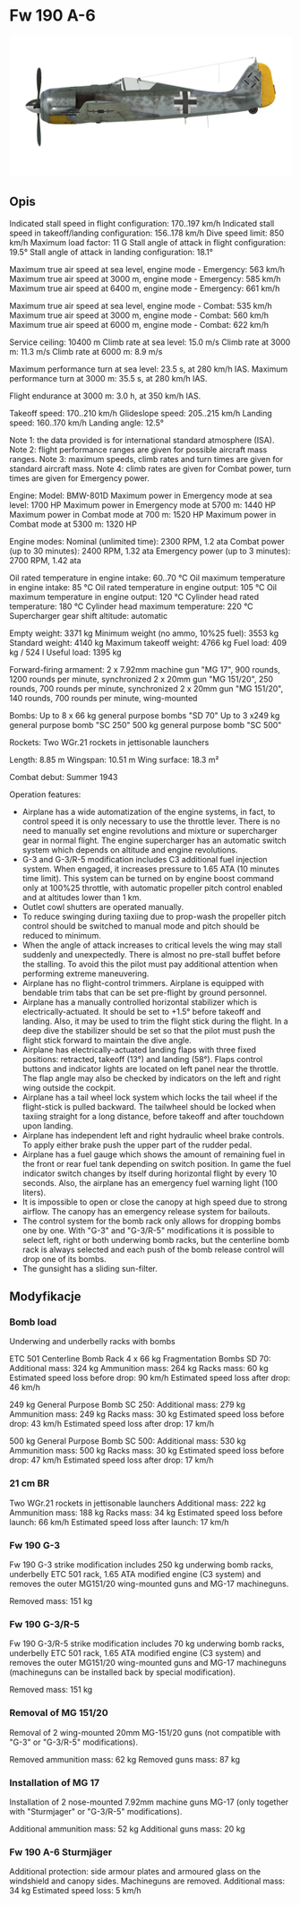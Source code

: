# Fw 190 A-6

![fw190a6](../images/fw190a6.png)

## Opis

Indicated stall speed in flight configuration: 170..197 km/h
Indicated stall speed in takeoff/landing configuration: 156..178 km/h
Dive speed limit: 850 km/h
Maximum load factor: 11 G
Stall angle of attack in flight configuration: 19.5°
Stall angle of attack in landing configuration: 18.1°

Maximum true air speed at sea level, engine mode - Emergency: 563 km/h
Maximum true air speed at 3000 m, engine mode - Emergency: 585 km/h
Maximum true air speed at 6400 m, engine mode - Emergency: 661 km/h

Maximum true air speed at sea level, engine mode - Combat: 535 km/h
Maximum true air speed at 3000 m, engine mode - Combat: 560 km/h
Maximum true air speed at 6000 m, engine mode - Combat: 622 km/h

Service ceiling: 10400 m
Climb rate at sea level: 15.0 m/s
Climb rate at 3000 m: 11.3 m/s
Climb rate at 6000 m: 8.9 m/s

Maximum performance turn at sea level: 23.5 s, at 280 km/h IAS.
Maximum performance turn at 3000 m: 35.5 s, at 280 km/h IAS.

Flight endurance at 3000 m: 3.0 h, at 350 km/h IAS.

Takeoff speed: 170..210 km/h
Glideslope speed: 205..215 km/h
Landing speed: 160..170 km/h
Landing angle: 12.5°

Note 1: the data provided is for international standard atmosphere (ISA).
Note 2: flight performance ranges are given for possible aircraft mass ranges.
Note 3: maximum speeds, climb rates and turn times are given for standard aircraft mass.
Note 4: climb rates are given for Combat power, turn times are given for Emergency power.

Engine:
Model: BMW-801D
Maximum power in Emergency mode at sea level: 1700 HP
Maximum power in Emergency mode at 5700 m: 1440 HP
Maximum power in Combat mode at 700 m: 1520 HP
Maximum power in Combat mode at 5300 m: 1320 HP

Engine modes:
Nominal (unlimited time): 2300 RPM, 1.2 ata
Combat power (up to 30 minutes): 2400 RPM, 1.32 ata
Emergency power (up to 3 minutes): 2700 RPM, 1.42 ata

Oil rated temperature in engine intake: 60..70 °C
Oil maximum temperature in engine intake: 85 °C
Oil rated temperature in engine output: 105 °C
Oil maximum temperature in engine output: 120 °C
Cylinder head rated temperature: 180 °C
Cylinder head maximum temperature: 220 °C
Supercharger gear shift altitude: automatic

Empty weight: 3371 kg
Minimum weight (no ammo, 10%25 fuel): 3553 kg
Standard weight: 4140 kg
Maximum takeoff weight: 4766 kg
Fuel load: 409 kg / 524 l
Useful load: 1395 kg

Forward-firing armament:
2 x 7.92mm machine gun "MG 17", 900 rounds, 1200 rounds per minute, synchronized
2 x 20mm gun "MG 151/20", 250 rounds, 700 rounds per minute, synchronized
2 x 20mm gun "MG 151/20", 140 rounds, 700 rounds per minute, wing-mounted

Bombs:
Up to 8 x 66 kg general purpose bombs "SD 70"
Up to 3 x249 kg general purpose bomb "SC 250"
500 kg general purpose bomb "SC 500"

Rockets:
Two WGr.21 rockets in jettisonable launchers

Length: 8.85 m
Wingspan: 10.51 m
Wing surface: 18.3 m²

Combat debut: Summer 1943

Operation features:
- Airplane has a wide automatization of the engine systems, in fact, to control speed it is only necessary to use the throttle lever. There is no need to manually set engine revolutions and mixture or supercharger gear in normal flight. The engine supercharger has an automatic switch system which depends on altitude and engine revolutions.
- G-3 and G-3/R-5 modification includes C3 additional fuel injection system. When engaged, it increases pressure to 1.65 ATA (10 minutes time limit). This system can be turned on by engine boost command only at 100%25 throttle, with automatic propeller pitch control enabled and at altitudes lower than 1 km.
- Outlet cowl shutters are operated manually.
- To reduce swinging during taxiing due to prop-wash the propeller pitch control should be switched to manual mode and pitch should be reduced to minimum.
- When the angle of attack increases to critical levels the wing may stall suddenly and unexpectedly. There is almost no pre-stall buffet before the stalling. To avoid this the pilot must pay additional attention when performing extreme maneuvering.
- Airplane has no flight-control trimmers. Airplane is equipped with bendable trim tabs that can be set pre-flight by ground personnel.
- Airplane has a manually controlled horizontal stabilizer which is electrically-actuated. It should be set to +1.5° before takeoff and landing. Also, it may be used to trim the flight stick during the flight. In a deep dive the stabilizer should be set so that the pilot must push the flight stick forward to maintain the dive angle.
- Airplane has electrically-actuated landing flaps with three fixed positions: retracted, takeoff (13°) and landing (58°). Flaps control buttons and indicator lights are located on left panel near the throttle. The flap angle may also be checked by indicators on the left and right wing outside the cockpit.
- Airplane has a tail wheel lock system which locks the tail wheel if the flight-stick is pulled backward. The tailwheel should be locked when taxiing straight for a long distance, before takeoff and after touchdown upon landing.
- Airplane has independent left and right hydraulic wheel brake controls. To apply either brake push the upper part of the rudder pedal.
- Airplane has a fuel gauge which shows the amount of remaining fuel in the front or rear fuel tank depending on switch position. In game the fuel indicator switch changes by itself during horizontal flight by every 10 seconds. Also, the airplane has an emergency fuel warning light (100 liters).
- It is impossible to open or close the canopy at high speed due to strong airflow. The canopy has an emergency release system for bailouts.
- The control system for the bomb rack only allows for dropping bombs one by one. With "G-3" and "G-3/R-5" modifications it is possible to select left, right or both underwing bomb racks, but the centerline bomb rack is always selected and each push of the bomb release control will drop one of its bombs.
- The gunsight has a sliding sun-filter.


## Modyfikacje


### Bomb load

Underwing and underbelly racks with bombs

ETC 501 Centerline Bomb Rack
4 x 66 kg Fragmentation Bombs SD 70:
Additional mass: 324 kg
Ammunition mass: 264 kg
Racks mass: 60 kg
Estimated speed loss before drop: 90 km/h
Estimated speed loss after drop: 46 km/h

249 kg General Purpose Bomb SC 250:
Additional mass: 279 kg
Ammunition mass: 249 kg
Racks mass: 30 kg
Estimated speed loss before drop: 43 km/h
Estimated speed loss after drop: 17 km/h

500 kg General Purpose Bomb SС 500:
Additional mass: 530 kg
Ammunition mass: 500 kg
Racks mass: 30 kg
Estimated speed loss before drop: 47 km/h
Estimated speed loss after drop: 17 km/h


### 21 cm BR

Two WGr.21 rockets in jettisonable launchers
Additional mass: 222 kg
Ammunition mass: 188 kg
Racks mass: 34 kg
Estimated speed loss before launch: 66 km/h
Estimated speed loss after launch: 17 km/h


### Fw 190 G-3

Fw 190 G-3 strike modification includes 250 kg underwing bomb racks, underbelly ETC 501 rack, 1.65 ATA modified engine (C3 system) and removes the outer MG151/20 wing-mounted guns and MG-17 machineguns.

Removed mass: 151 kg


### Fw 190 G-3/R-5

Fw 190 G-3/R-5 strike modification includes 70 kg underwing bomb racks, underbelly ETC 501 rack, 1.65 ATA modified engine (C3 system) and removes the outer MG151/20 wing-mounted guns and MG-17 machineguns (machineguns can be installed back by special modification).

Removed mass: 151 kg


### Removal of MG 151/20

Removal of 2 wing-mounted 20mm MG-151/20 guns (not compatible with "G-3" or "G-3/R-5" modifications).

Removed ammunition mass: 62 kg
Removed guns mass: 87 kg


### Installation of MG 17

Installation of 2 nose-mounted 7.92mm machine guns MG-17 (only together with "Sturmjager" or "G-3/R-5" modifications).

Additional ammunition mass: 52 kg
Additional guns mass: 20 kg


### Fw 190 A-6 Sturmjäger

Additional protection: side armour plates and armoured glass on the windshield and canopy sides. Machineguns are removed.
Additional mass: 34 kg
Estimated speed loss: 5 km/h